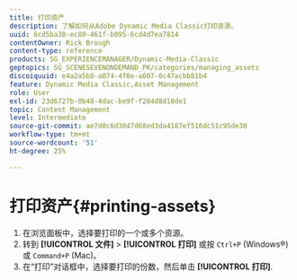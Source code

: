 ```yaml
---
title: 打印资产
description: 了解如何从Adobe Dynamic Media Classic打印资源。
uuid: 6cd5ba38-ec80-461f-b095-6cd4d7ea7814
contentOwner: Rick Brough
content-type: reference
products: SG_EXPERIENCEMANAGER/Dynamic-Media-Classic
geptopics: SG_SCENESEVENONDEMAND_PK/categories/managing_assets
discoiquuid: e4a2a5b8-a074-4f0e-a607-0c47acbb81b4
feature: Dynamic Media Classic,Asset Management
role: User
exl-id: 23d6727b-0b48-4dac-be9f-f284d8d10de1
topic: Content Management
level: Intermediate
source-git-commit: ae7d0c6d3047d68ed3da4187ef516dc51c95de30
workflow-type: tm+mt
source-wordcount: '51'
ht-degree: 25%

---
```


# 打印资产{#printing-assets}

1. 在浏览面板中，选择要打印的一个或多个资源。
1. 转到 **[!UICONTROL 文件]** > **[!UICONTROL 打印]** 或按 `Ctrl+P` (Windows®)或 `Command+P` (Mac)。
1. 在“打印”对话框中，选择要打印的份数，然后单击 **[!UICONTROL 打印]**.
